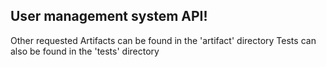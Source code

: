## User management system API!
Other requested Artifacts can be found in the 'artifact' directory
Tests can also be found in the 'tests' directory